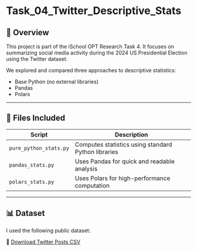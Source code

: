 # Task_04_Twitter_Descriptive_Stats

## 📌 Overview

This project is part of the iSchool OPT Research Task 4. It focuses on summarizing social media activity during the 2024 US Presidential Election using the Twitter dataset.

We explored and compared three approaches to descriptive statistics:
- Base Python (no external libraries)
- Pandas
- Polars

---

## 📂 Files Included

| Script                | Description                                      |
|------------------------|--------------------------------------------------|
| `pure_python_stats.py` | Computes statistics using standard Python libraries |
| `pandas_stats.py`      | Uses Pandas for quick and readable analysis       |
| `polars_stats.py`      | Uses Polars for high-performance computation      |

---

## 📊 Dataset

I used the following public dataset:

🔗 [Download Twitter Posts CSV](https://drive.google.com/file/d/1Jq0fPb-tq76Ee_RtM58fT0_M3o-JDBwe/view?usp=sharing)
